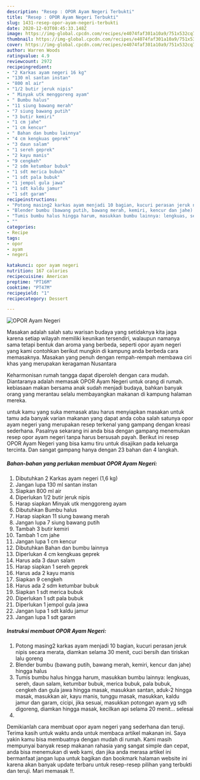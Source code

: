 ```yaml
---
description: "Resep : OPOR Ayam Negeri Terbukti"
title: "Resep : OPOR Ayam Negeri Terbukti"
slug: 1431-resep-opor-ayam-negeri-terbukti
date: 2020-12-03T08:45:33.148Z
image: https://img-global.cpcdn.com/recipes/e4074faf301a10a9/751x532cq70/opor-ayam-negeri-foto-resep-utama.jpg
thumbnail: https://img-global.cpcdn.com/recipes/e4074faf301a10a9/751x532cq70/opor-ayam-negeri-foto-resep-utama.jpg
cover: https://img-global.cpcdn.com/recipes/e4074faf301a10a9/751x532cq70/opor-ayam-negeri-foto-resep-utama.jpg
author: Warren Woods
ratingvalue: 4.9
reviewcount: 2972
recipeingredient:
- "2 Karkas ayam negeri 16 kg"
- "130 ml santan instan"
- "800 ml air"
- "1/2 butir jeruk nipis"
- " Minyak utk menggoreng ayam"
- " Bumbu halus"
- "11 siung bawang merah"
- "7 siung bawang putih"
- "3 butir kemiri"
- "1 cm jahe"
- "1 cm kencur"
- " Bahan dan bumbu lainnya"
- "4 cm kengkuas geprek"
- "3 daun salam"
- "1 sereh geprek"
- "2 kayu manis"
- "9 cengkeh"
- "2 sdm ketumbar bubuk"
- "1 sdt merica bubuk"
- "1 sdt pala bubuk"
- "1 jempol gula jawa"
- "1 sdt kaldu jamur"
- "1 sdt garam"
recipeinstructions:
- "Potong masing2 karkas ayam menjadi 10 bagian, kucuri perasan jeruk nipis secara merata, diamkan selama 30 menit, cuci bersih dan tiriskan lalu goreng"
- "Blender bumbu (bawang putih, bawang merah, kemiri, kencur dan jahe) hingga halus"
- "Tumis bumbu halus hingga harum, masukkan bumbu lainnya: lengkuas, sereh, daun salam, ketumbar bubuk, merica bubuk, pala bubuk, cengkeh dan gula jawa hingga masak, masukkan santan, aduk-2 hingga masak, masukkan air, kayu manis, tunggu masak, masukkan, kaldu jamur dan garam, cicipi, jika sesuai, masukkan potongan ayam yg sdh digoreng, diamkan hingga masak, kecilkan api selama 20 menit... selesai"
- ""
categories:
- Recipe
tags:
- opor
- ayam
- negeri

katakunci: opor ayam negeri 
nutrition: 167 calories
recipecuisine: American
preptime: "PT16M"
cooktime: "PT47M"
recipeyield: "1"
recipecategory: Dessert

---
```



![OPOR Ayam Negeri](https://img-global.cpcdn.com/recipes/e4074faf301a10a9/751x532cq70/opor-ayam-negeri-foto-resep-utama.jpg)

Masakan adalah salah satu warisan budaya yang setidaknya kita jaga karena setiap wilayah memiliki keunikan tersendiri, walaupun namanya sama tetapi bentuk dan aroma yang berbeda, seperti opor ayam negeri yang kami contohkan berikut mungkin di kampung anda berbeda cara memasaknya. Masakan yang penuh dengan rempah-rempah membawa ciri khas yang merupakan keragaman Nusantara



Keharmonisan rumah tangga dapat diperoleh dengan cara mudah. Diantaranya adalah memasak OPOR Ayam Negeri untuk orang di rumah. kebiasaan makan bersama anak sudah menjadi budaya, bahkan banyak orang yang merantau selalu membayangkan makanan di kampung halaman mereka.

untuk kamu yang suka memasak atau harus menyiapkan masakan untuk tamu ada banyak varian makanan yang dapat anda coba salah satunya opor ayam negeri yang merupakan resep terkenal yang gampang dengan kreasi sederhana. Pasalnya sekarang ini anda bisa dengan gampang menemukan resep opor ayam negeri tanpa harus bersusah payah.
Berikut ini resep OPOR Ayam Negeri yang bisa kamu tiru untuk disajikan pada keluarga tercinta. Dan sangat gampang hanya dengan 23 bahan dan 4 langkah.


<!--inarticleads1-->

##### Bahan-bahan yang perlukan membuat OPOR Ayam Negeri:

1. Dibutuhkan 2 Karkas ayam negeri (1,6 kg)
1. Jangan lupa 130 ml santan instan
1. Siapkan 800 ml air
1. Diperlukan 1/2 butir jeruk nipis
1. Harap siapkan  Minyak utk menggoreng ayam
1. Dibutuhkan  Bumbu halus
1. Harap siapkan 11 siung bawang merah
1. Jangan lupa 7 siung bawang putih
1. Tambah 3 butir kemiri
1. Tambah 1 cm jahe
1. Jangan lupa 1 cm kencur
1. Dibutuhkan  Bahan dan bumbu lainnya
1. Diperlukan 4 cm kengkuas geprek
1. Harus ada 3 daun salam
1. Harap siapkan 1 sereh geprek
1. Harus ada 2 kayu manis
1. Siapkan 9 cengkeh
1. Harus ada 2 sdm ketumbar bubuk
1. Siapkan 1 sdt merica bubuk
1. Diperlukan 1 sdt pala bubuk
1. Diperlukan 1 jempol gula jawa
1. Jangan lupa 1 sdt kaldu jamur
1. Jangan lupa 1 sdt garam




<!--inarticleads2-->

##### Instruksi membuat  OPOR Ayam Negeri:

1. Potong masing2 karkas ayam menjadi 10 bagian, kucuri perasan jeruk nipis secara merata, diamkan selama 30 menit, cuci bersih dan tiriskan lalu goreng
1. Blender bumbu (bawang putih, bawang merah, kemiri, kencur dan jahe) hingga halus
1. Tumis bumbu halus hingga harum, masukkan bumbu lainnya: lengkuas, sereh, daun salam, ketumbar bubuk, merica bubuk, pala bubuk, cengkeh dan gula jawa hingga masak, masukkan santan, aduk-2 hingga masak, masukkan air, kayu manis, tunggu masak, masukkan, kaldu jamur dan garam, cicipi, jika sesuai, masukkan potongan ayam yg sdh digoreng, diamkan hingga masak, kecilkan api selama 20 menit... selesai
1. 




Demikianlah cara membuat opor ayam negeri yang sederhana dan teruji. Terima kasih untuk waktu anda untuk membaca artikel makanan ini. Saya yakin kamu bisa membuatnya dengan mudah di rumah. Kami masih mempunyai banyak resep makanan rahasia yang sangat simple dan cepat, anda bisa menemukan di web kami, dan jika anda merasa artikel ini bermanfaat jangan lupa untuk bagikan dan bookmark halaman website ini karena akan banyak update terbaru untuk resep-resep pilihan yang terbukti dan teruji. Mari memasak !!. 
